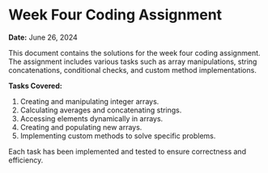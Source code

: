 # Week Four Coding Assignment

**Date:** June 26, 2024

This document contains the solutions for the week four coding assignment. The assignment includes various tasks such as array manipulations, string concatenations, conditional checks, and custom method implementations.

**Tasks Covered:**
1. Creating and manipulating integer arrays.
2. Calculating averages and concatenating strings.
3. Accessing elements dynamically in arrays.
4. Creating and populating new arrays.
5. Implementing custom methods to solve specific problems.

Each task has been implemented and tested to ensure correctness and efficiency.
